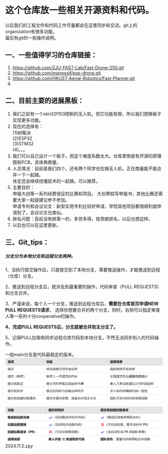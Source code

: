 # 这个仓库放一些相关开源资料和代码。
以后我们的工程文件和代码工作尽量都会在这里同步和交流。git上的organization有很多功能。   
最后有git的一些操作说明。
## 一、一些值得学习的仓库链接：
1.  https://github.com/ZJU-FAST-Lab/Fast-Drone-250.git   
2.    https://github.com/espressif/esp-drone.git
3.   https://github.com/HKUST-Aerial-Robotics/Fast-Planner.git
4.    


## 二、目前主要的进展黑板：
1. 我们之前有一个stm32f103控制的无人机，但它功能有限，所以我们想换板子实现更多功能。
2. 现在的选择有：  
  (1)树莓派    
  (2)ESP32    
  (3)STM32   
  (4)。。。
3. 我们可以自己设计一个板子，但这个难度系数太大。仓库里倒是有开源的原理图和PCB。具体再商量。     
4. 人员情况：目前是我们四个，还有两个同学也在搞无人机，正在商量能不能合并一下一起搞。    
肯定还会继续找懂技术的一起搞，可以推荐。
5. 主要目的：   
  申报大创等一系列经费很足的比赛和项目。
大创寒假写申报书，其他比赛还需要大家一起提建议参不参加。    
  申请专利和会议论文：新型实用专利比较好申请，学院其他项目都很顺利就申请到了。会议论文也类似。
6. 排名问题：目前没有排第一的，多劳多得，按贡献排名，以后也想这样。 
7. 以后也可以在这里更新。

## 三、Git_tips：     
  ##### 分支分为本地分支和远程分支两种。     
        
  1、当执行提交操作后，只是提交到了本地分支，需要推送操作，才能推送到远程（仓库）分支。   
  
  2、推送到远程分支后，就涉及到最重要的操作，代码审查（PULL REQUESTS)和分支合并。   
  
  3、严谨来说，每个人一个分支，推送到远程仓库后，**需要在仓库首页申请NEW PULL REQUESTS请求**，
  选择你想要合并的两个分支，同时，右侧可以指定审查人等一系列十分cooperative的操作。   
  
  **4、完成PULL REQUESTS后，分支就被合并到主分支了。**   
  
  5、记得PULL拉取和同步远程仓库代码到本地分支，不然无法同步别人的代码操作。   
  
  一般main分支是代码最稳定的版本。   
  ![failedtoopen](Images/git操作解释1.png)   
        
  ![failedtoopen](Images/git操作解释2.png)
  2024.11.5.zpy
